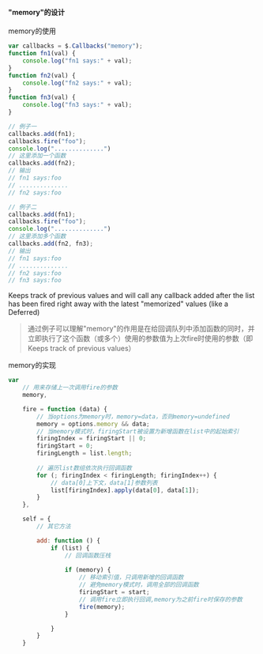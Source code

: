#### "memory"的设计

memory的使用

```javascript
var callbacks = $.Callbacks("memory");
function fn1(val) {
    console.log("fn1 says:" + val);
}
function fn2(val) {
    console.log("fn2 says:" + val);
}
function fn3(val) {
    console.log("fn3 says:" + val);
}

// 例子一
callbacks.add(fn1);
callbacks.fire("foo");
console.log("..............")
// 这里添加一个函数
callbacks.add(fn2);
// 输出
// fn1 says:foo
// ..............
// fn2 says:foo

// 例子二
callbacks.add(fn1);
callbacks.fire("foo");
console.log("..............")
// 这里添加多个函数
callbacks.add(fn2, fn3);
// 输出
// fn1 says:foo
// ..............
// fn2 says:foo
// fn3 says:foo
```
Keeps track of previous values and will call any callback added after the list has been fired right away with the latest "memorized" values (like a Deferred)
> 通过例子可以理解"memory"的作用是在给回调队列中添加函数的同时，并立即执行了这个函数（或多个）使用的参数值为上次fire时使用的参数（即Keeps track of previous values）

memory的实现

```javascript
var 
	// 用来存储上一次调用fire的参数
	memory,

	fire = function (data) {
		// 当options为memory时，memory=data，否则memory=undefined
		memory = options.memory && data;
		// 当memory模式时，firingStart被设置为新增函数在list中的起始索引
		firingIndex = firingStart || 0;
		firingStart = 0;
		firingLength = list.length;
		
		// 遍历list数组依次执行回调函数
		for (; firingIndex < firingLength; firingIndex++) {
			// data[0]上下文，data[1]参数列表
			list[firingIndex].apply(data[0], data[1]);
		}
	},

	self = {
		// 其它方法

		add: function () {
			if (list) {
				// 回调函数压栈
				
				if (memory) {
					// 移动索引值，只调用新增的回调函数
					// 避免memory模式时，调用全部的回调函数
					firingStart = start;
					// 调用fire立即执行回调,memory为之前fire时保存的参数
					fire(memory);
				}

			}
		}
	}
```
